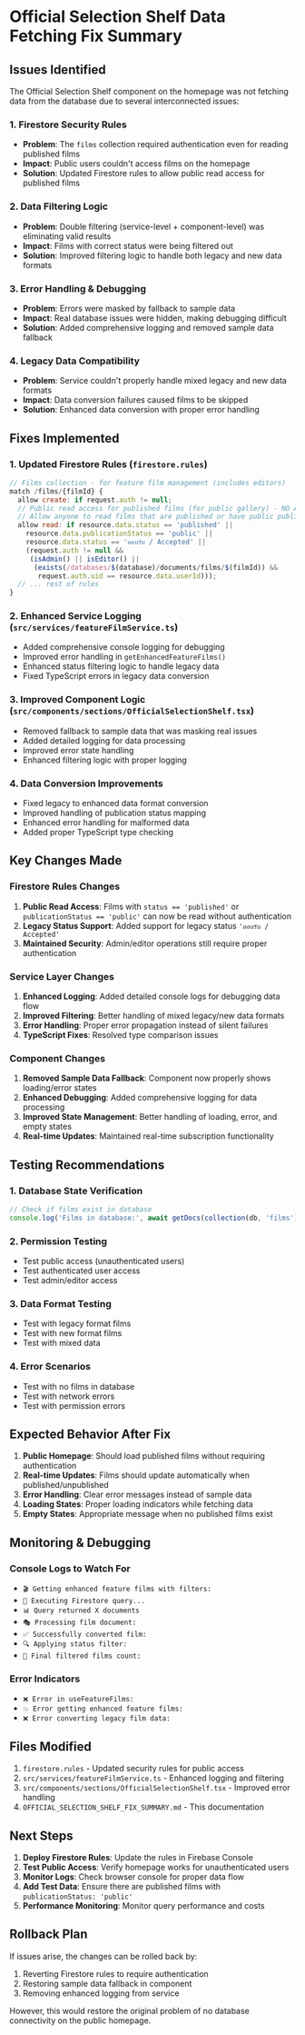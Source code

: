 # Official Selection Shelf Data Fetching Fix Summary

## Issues Identified

The Official Selection Shelf component on the homepage was not fetching data from the database due to several interconnected issues:

### 1. **Firestore Security Rules**
- **Problem**: The `films` collection required authentication even for reading published films
- **Impact**: Public users couldn't access films on the homepage
- **Solution**: Updated Firestore rules to allow public read access for published films

### 2. **Data Filtering Logic**
- **Problem**: Double filtering (service-level + component-level) was eliminating valid results
- **Impact**: Films with correct status were being filtered out
- **Solution**: Improved filtering logic to handle both legacy and new data formats

### 3. **Error Handling & Debugging**
- **Problem**: Errors were masked by fallback to sample data
- **Impact**: Real database issues were hidden, making debugging difficult
- **Solution**: Added comprehensive logging and removed sample data fallback

### 4. **Legacy Data Compatibility**
- **Problem**: Service couldn't properly handle mixed legacy and new data formats
- **Impact**: Data conversion failures caused films to be skipped
- **Solution**: Enhanced data conversion with proper error handling

## Fixes Implemented

### 1. **Updated Firestore Rules** (`firestore.rules`)
```javascript
// Films collection - for feature film management (includes editors)
match /films/{filmId} {
  allow create: if request.auth != null;
  // Public read access for published films (for public gallery) - NO AUTH REQUIRED
  // Allow anyone to read films that are published or have public publication status
  allow read: if resource.data.status == 'published' || 
    resource.data.publicationStatus == 'public' ||
    resource.data.status == 'ตอบรับ / Accepted' ||
    (request.auth != null && 
     (isAdmin() || isEditor() || 
      (exists(/databases/$(database)/documents/films/$(filmId)) && 
       request.auth.uid == resource.data.userId)));
  // ... rest of rules
}
```

### 2. **Enhanced Service Logging** (`src/services/featureFilmService.ts`)
- Added comprehensive console logging for debugging
- Improved error handling in `getEnhancedFeatureFilms()`
- Enhanced status filtering logic to handle legacy data
- Fixed TypeScript errors in legacy data conversion

### 3. **Improved Component Logic** (`src/components/sections/OfficialSelectionShelf.tsx`)
- Removed fallback to sample data that was masking real issues
- Added detailed logging for data processing
- Improved error state handling
- Enhanced filtering logic with proper logging

### 4. **Data Conversion Improvements**
- Fixed legacy to enhanced data format conversion
- Improved handling of publication status mapping
- Enhanced error handling for malformed data
- Added proper TypeScript type checking

## Key Changes Made

### Firestore Rules Changes
1. **Public Read Access**: Films with `status == 'published'` or `publicationStatus == 'public'` can now be read without authentication
2. **Legacy Status Support**: Added support for legacy status `'ตอบรับ / Accepted'`
3. **Maintained Security**: Admin/editor operations still require proper authentication

### Service Layer Changes
1. **Enhanced Logging**: Added detailed console logs for debugging data flow
2. **Improved Filtering**: Better handling of mixed legacy/new data formats
3. **Error Handling**: Proper error propagation instead of silent failures
4. **TypeScript Fixes**: Resolved type comparison issues

### Component Changes
1. **Removed Sample Data Fallback**: Component now properly shows loading/error states
2. **Enhanced Debugging**: Added comprehensive logging for data processing
3. **Improved State Management**: Better handling of loading, error, and empty states
4. **Real-time Updates**: Maintained real-time subscription functionality

## Testing Recommendations

### 1. **Database State Verification**
```javascript
// Check if films exist in database
console.log('Films in database:', await getDocs(collection(db, 'films')));
```

### 2. **Permission Testing**
- Test public access (unauthenticated users)
- Test authenticated user access
- Test admin/editor access

### 3. **Data Format Testing**
- Test with legacy format films
- Test with new format films
- Test with mixed data

### 4. **Error Scenarios**
- Test with no films in database
- Test with network errors
- Test with permission errors

## Expected Behavior After Fix

1. **Public Homepage**: Should load published films without requiring authentication
2. **Real-time Updates**: Films should update automatically when published/unpublished
3. **Error Handling**: Clear error messages instead of sample data
4. **Loading States**: Proper loading indicators while fetching data
5. **Empty States**: Appropriate message when no published films exist

## Monitoring & Debugging

### Console Logs to Watch For
- `🎬 Getting enhanced feature films with filters:`
- `📡 Executing Firestore query...`
- `📊 Query returned X documents`
- `🎭 Processing film document:`
- `✅ Successfully converted film:`
- `🔍 Applying status filter:`
- `🎉 Final filtered films count:`

### Error Indicators
- `❌ Error in useFeatureFilms:`
- `💥 Error getting enhanced feature films:`
- `❌ Error converting legacy film data:`

## Files Modified

1. `firestore.rules` - Updated security rules for public access
2. `src/services/featureFilmService.ts` - Enhanced logging and filtering
3. `src/components/sections/OfficialSelectionShelf.tsx` - Improved error handling
4. `OFFICIAL_SELECTION_SHELF_FIX_SUMMARY.md` - This documentation

## Next Steps

1. **Deploy Firestore Rules**: Update the rules in Firebase Console
2. **Test Public Access**: Verify homepage works for unauthenticated users
3. **Monitor Logs**: Check browser console for proper data flow
4. **Add Test Data**: Ensure there are published films with `publicationStatus: 'public'`
5. **Performance Monitoring**: Monitor query performance and costs

## Rollback Plan

If issues arise, the changes can be rolled back by:
1. Reverting Firestore rules to require authentication
2. Restoring sample data fallback in component
3. Removing enhanced logging from service

However, this would restore the original problem of no database connectivity on the public homepage.
